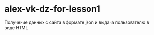# alex-vk-dz-for-lesson1
Получение данных с сайта в формате json  и выдача пользователю в виде HTML
